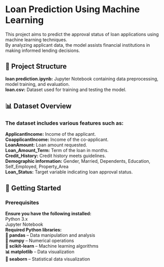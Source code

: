 # Loan Prediction Using Machine Learning
This project aims to predict the approval status of loan applications using machine learning techniques.  
By analyzing applicant data, the model assists financial institutions in making informed lending decisions.

## 📂 Project Structure
**loan prediction.ipynb:** Jupyter Notebook containing data preprocessing, model training, and evaluation.  
**loan.csv:** Dataset used for training and testing the model.​

## 📊 Dataset Overview
### The dataset includes various features such as:  
**ApplicantIncome:** Income of the applicant.  
**CoapplicantIncome:** Income of the co-applicant.   
**LoanAmount:** Loan amount requested.  
**Loan_Amount_Term:** Term of the loan in months.  
**Credit_History:** Credit history meets guidelines.  
**Demographic information:** Gender, Married, Dependents, Education, Self_Employed, Property_Area  
**Loan_Status:** Target variable indicating loan approval status.​

## 🚀 Getting Started
### Prerequisites
**Ensure you have the following installed:​**  
Python 3.x  
Jupyter Notebook  
**Required Python libraries:**  
**🐼 pandas** – Data manipulation and analysis  
**🔢 numpy** – Numerical operations  
**🤖 scikit-learn** – Machine learning algorithms  
**📊 matplotlib** – Data visualization  
**🌊 seaborn** – Statistical data visualization  

